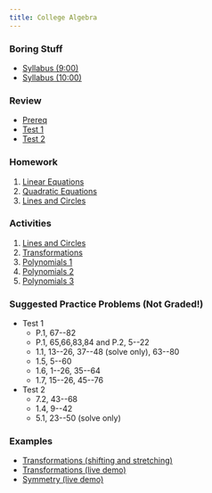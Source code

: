 ```yaml
---
title: College Algebra
---
```


### Boring Stuff

* [Syllabus (9:00)](/pdf/classes/ca/syllabus09.pdf)
* [Syllabus (10:00)](/pdf/classes/ca/syllabus10.pdf)

### Review

* [Prereq](/pdf/classes/ca/review/r0-prereq.pdf)
* [Test 1](/pdf/classes/ca/review/r1-equations.pdf)
* [Test 2](/pdf/classes/ca/review/r2-graphs-and-functions.pdf)

### Homework

1. [Linear Equations](/pdf/classes/ca/homework/h01-linear-equations.pdf)
2. [Quadratic Equations](/pdf/classes/ca/homework/h02-quadratic-equations.pdf)
3. [Lines and Circles](/pdf/classes/ca/homework/h03-lines-and-circles.pdf)

### Activities

1. [Lines and Circles](/pdf/classes/ca/activity/a1-lines-and-circles.pdf)
2. [Transformations](/pdf/classes/ca/activity/a2-transformations.pdf)
3. [Polynomials 1](/pdf/classes/ca/activity/a3-polynomials-1.pdf)
4. [Polynomials 2](/pdf/classes/ca/activity/a4-polynomials-2.pdf)
5. [Polynomials 3](/pdf/classes/ca/activity/a5-polynomials-3.pdf)

### Suggested Practice Problems (Not Graded!)

* Test 1
    * P.1, 67--82
    * P.1, 65,66,83,84 and P.2, 5--22
    * 1.1, 13--26, 37--48 (solve only), 63--80
    * 1.5, 5--60
    * 1.6, 1--26, 35--64 
    * 1.7, 15--26, 45--76
* Test 2
    * 7.2, 43--68
    * 1.4, 9--42
    * 5.1, 23--50 (solve only)

### Examples

* [Transformations (shifting and stretching)](/classes/ca/transformations.html)
* [Transformations (live demo)](/classes/ca/transformations-live-demo.html)
* [Symmetry (live demo)](/classes/ca/symmetry-live-demo.html)

